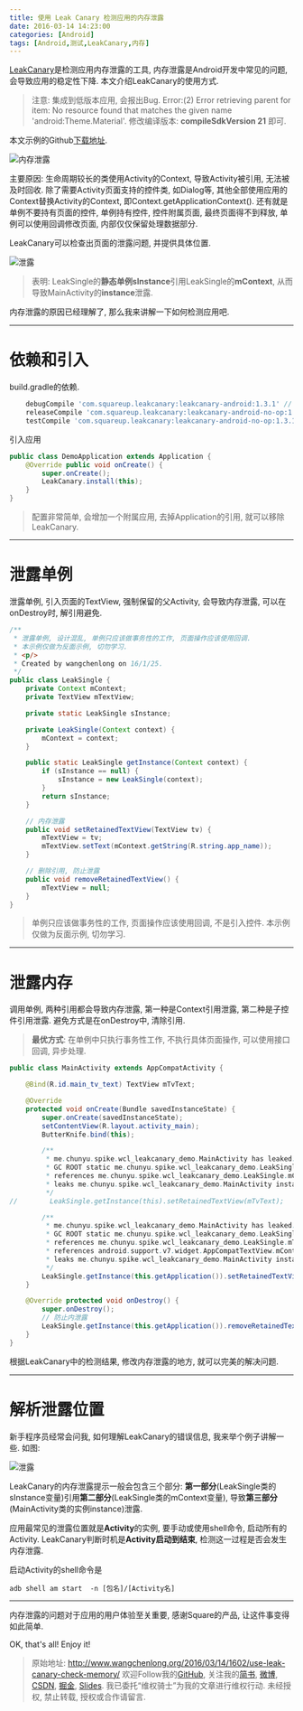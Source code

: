 ```yaml
---
title: 使用 Leak Canary 检测应用的内存泄露
date: 2016-03-14 14:23:00
categories: [Android]
tags: [Android,测试,LeakCanary,内存]
---
```


[LeakCanary](https://github.com/square/leakcanary)是检测应用内存泄露的工具, 内存泄露是Android开发中常见的问题, 会导致应用的稳定性下降. 本文介绍LeakCanary的使用方式.

<!-- more -->

> 注意: 集成到低版本应用, 会报出Bug.
> Error:(2) Error retrieving parent for item: No resource found that matches the given name 'android:Theme.Material'.
> 修改编译版本: **compileSdkVersion 21** 即可.

本文示例的Github[下载地址](https://github.com/SpikeKing/wcl-leakcanary-demo).

![内存泄露](use-leak-canary-check-memory/leak_memory.png)

主要原因: 
生命周期较长的类使用Activity的Context, 导致Activity被引用, 无法被及时回收. 除了需要Activity页面支持的控件类, 如Dialog等, 其他全部使用应用的Context替换Activity的Context, 即Context.getApplicationContext(). 还有就是单例不要持有页面的控件, 单例持有控件, 控件附属页面, 最终页面得不到释放, 单例可以使用回调修改页面, 内部仅仅保留处理数据部分.

LeakCanary可以检查出页面的泄露问题, 并提供具体位置.

![泄露](use-leak-canary-check-memory/position.png)

> 表明: LeakSingle的**静态单例sInstance**引用LeakSingle的**mContext**, 从而导致MainActivity的**instance**泄露.

内存泄露的原因已经理解了, 那么我来讲解一下如何检测应用吧.

---

# 依赖和引入

build.gradle的依赖.
```gradle
    debugCompile 'com.squareup.leakcanary:leakcanary-android:1.3.1' // or 1.4-beta1
    releaseCompile 'com.squareup.leakcanary:leakcanary-android-no-op:1.3.1' // or 1.4-beta1
    testCompile 'com.squareup.leakcanary:leakcanary-android-no-op:1.3.1' // or 1.4-beta1
```
引入应用
```java
public class DemoApplication extends Application {
    @Override public void onCreate() {
        super.onCreate();
        LeakCanary.install(this);
    }
}
```

> 配置非常简单, 会增加一个附属应用, 去掉Application的引用, 就可以移除LeakCanary.

---

# 泄露单例

泄露单例, 引入页面的TextView, 强制保留的父Activity, 会导致内存泄露, 可以在onDestroy时, 解引用避免. 
```java
/**
 * 泄露单例, 设计混乱, 单例只应该做事务性的工作, 页面操作应该使用回调.
 * 本示例仅做为反面示例, 切勿学习.
 * <p/>
 * Created by wangchenlong on 16/1/25.
 */
public class LeakSingle {
    private Context mContext;
    private TextView mTextView;

    private static LeakSingle sInstance;

    private LeakSingle(Context context) {
        mContext = context;
    }

    public static LeakSingle getInstance(Context context) {
        if (sInstance == null) {
            sInstance = new LeakSingle(context);
        }
        return sInstance;
    }

    // 内存泄露
    public void setRetainedTextView(TextView tv) {
        mTextView = tv;
        mTextView.setText(mContext.getString(R.string.app_name));
    }

    // 删除引用, 防止泄露
    public void removeRetainedTextView() {
        mTextView = null;
    }
}
```

> 单例只应该做事务性的工作, 页面操作应该使用回调, 不是引入控件. 本示例仅做为反面示例, 切勿学习.

---

# 泄露内存

调用单例, 两种引用都会导致内存泄露, 第一种是Context引用泄露, 第二种是子控件引用泄露. 避免方式是在onDestroy中, 清除引用. 

> **最优方式**: 
> 在单例中只执行事务性工作, 不执行具体页面操作, 可以使用接口回调, 异步处理.

```java
public class MainActivity extends AppCompatActivity {

    @Bind(R.id.main_tv_text) TextView mTvText;

    @Override
    protected void onCreate(Bundle savedInstanceState) {
        super.onCreate(savedInstanceState);
        setContentView(R.layout.activity_main);
        ButterKnife.bind(this);

        /**
         * me.chunyu.spike.wcl_leakcanary_demo.MainActivity has leaked:
         * GC ROOT static me.chunyu.spike.wcl_leakcanary_demo.LeakSingle.sInstance
         * references me.chunyu.spike.wcl_leakcanary_demo.LeakSingle.mContext
         * leaks me.chunyu.spike.wcl_leakcanary_demo.MainActivity instance
         */
//        LeakSingle.getInstance(this).setRetainedTextView(mTvText);

        /**
         * me.chunyu.spike.wcl_leakcanary_demo.MainActivity has leaked:
         * GC ROOT static me.chunyu.spike.wcl_leakcanary_demo.LeakSingle.sInstance
         * references me.chunyu.spike.wcl_leakcanary_demo.LeakSingle.mTextView
         * references android.support.v7.widget.AppCompatTextView.mContext
         * leaks me.chunyu.spike.wcl_leakcanary_demo.MainActivity instance
         */
        LeakSingle.getInstance(this.getApplication()).setRetainedTextView(mTvText);
    }

    @Override protected void onDestroy() {
        super.onDestroy();
        // 防止内泄露
        LeakSingle.getInstance(this.getApplication()).removeRetainedTextView();
    }
}
```

根据LeakCanary中的检测结果, 修改内存泄露的地方, 就可以完美的解决问题.

---

# 解析泄露位置

新手程序员经常会问我, 如何理解LeakCanary的错误信息, 我来举个例子讲解一些.
如图:

![泄露](use-leak-canary-check-memory/position-2.png)

LeakCanary的内存泄露提示一般会包含三个部分:
**第一部分**(LeakSingle类的sInstance变量)引用**第二部分**(LeakSingle类的mContext变量), 导致**第三部分**(MainActivity类的实例instance)泄露.

应用最常见的泄露位置就是**Activity**的实例, 要手动或使用shell命令, 启动所有的Activity. LeakCanary判断时机是**Activity启动到结束**, 检测这一过程是否会发生内存泄露.

启动Activity的shell命令是
```shell
adb shell am start  -n [包名]/[Activity名]
```

---

内存泄露的问题对于应用的用户体验至关重要, 感谢Square的产品, 让这件事变得如此简单. 

OK, that's all! Enjoy it!

> 原始地址: 
> http://www.wangchenlong.org/2016/03/14/1602/use-leak-canary-check-memory/
> 欢迎Follow我的[GitHub](https://github.com/SpikeKing), 关注我的[简书](http://www.jianshu.com/users/e2b4dd6d3eb4/latest_articles), [微博](http://weibo.com/u/2852941392), [CSDN](http://blog.csdn.net/caroline_wendy), [掘金](http://gold.xitu.io/#/user/56de98c2f3609a005442ec58), [Slides](https://slides.com/spikeking). 
> 我已委托“维权骑士”为我的文章进行维权行动. 未经授权, 禁止转载, 授权或合作请留言.
